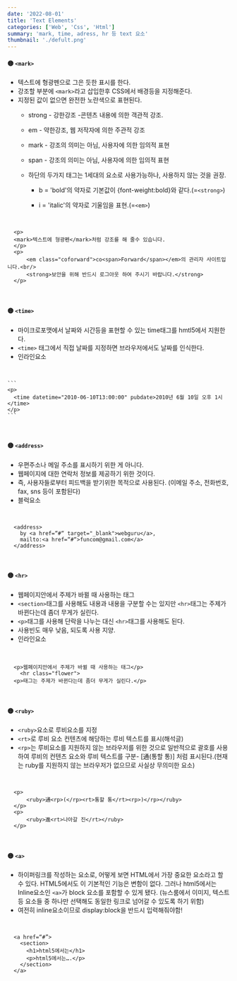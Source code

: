 ```yaml
---
date: '2022-08-01'
title: 'Text Elements'
categories: ['Web', 'Css', 'Html']
summary: 'mark, time, adress, hr 등 text 요소'
thumbnail: './defult.png'
---
```



#### 🟡 `<mark>`

* 텍스트에 형광펜으로 그은 듯한 표시를 한다.  
* 강조할 부분에 `<mark>`라고 삽입한후 CSS에서 배경등을 지정해준다.
* 지정된 값이 없으면 완전한 노란색으로 표현된다.  
  * strong - 강한강조 -콘텐츠 내용에 의한 객관적 강조.  
  * em - 약한강조, 웹 저작자에 의한 주관적 강조  
  * mark - 강조의 의미는 아님, 사용자에 의한 임의적 표현            
  * span - 강조의 의미는 아님, 사용자에 의한 임의적 표현
  * 하단의 두가지 태그는 1세대의 요소로 사용가능하나, 사용하지 않는 것을 권장.

    * b = 'bold'의 약자로 기본값이 {font-weight:bold}와 같다.(=`<strong>`)  

    * i = 'italic'의 약자로 기울임을 표현.(=`<em>`)
<br>

  ```
    <p>
    <mark>텍스트에 형광펜</mark>처럼 강조를 해 줄수 있습니다.
    </p>
    <p>
        <em class="coforward">co<span>Forward</span></em>의 관리자 사이트입니다.<br/>
        <strong>보안을 위해 반드시 로그아웃 하여 주시기 바랍니다.</strong>
    </p>
  ```


<br>  

#### 🟡 `<time>`

- 마이크로포맷에서 날짜와 시간등을 표현할 수 있는 time태그를 hmtl5에서 지원한다.  
- `<time>` 태그에서 직접 날짜를 지정하면 브라우저에서도 날짜를 인식한다.  
- 인라인요소   
<br>

    ```
    <p>
      <time datetime="2010-06-10T13:00:00" pubdate>2010년 6월 10일 오후 1시</time>
    </p>
    ```   

<br>  


#### 🟡 `<address>`

- 우편주소나 메일 주소를 표시하기 위한 게 아니다.  
- 웹페이지에 대한 연락처 정보를 제공하기 위한 것이다.  
- 즉, 사용자들로부터 피드백을 받기위한 목적으로 사용된다. (이메일 주소, 전화번호, fax, sns 등이 포함된다)  
- 블럭요소  

<br>  

  ```
    <address>
      by <a href=“#“ target="_blank">webguru</a>,
      mailto:<a href=“#“>funcom@gmail.com</a> 
    </address>
  ```  

<br>  

#### 🟡 `<hr>`

- 웹페이지안에서 주제가 바뀔 때 사용하는 태그  
- `<section>`태그를 사용해도 내용과 내용을 구분할 수는 있지만 `<hr>`태그는 주제가 바뀐다는데 좀더 무게가 실린다.  
- `<p>`태그를 사용해 단락을 나누는 대신 `<hr>`태그를 사용해도 된다.
- 사용빈도 매우 낮음, 되도록 사용 지양.  
- 인라인요소 

<br>  

  ```
    <p>웹페이지안에서 주제가 바뀔 때 사용하는 태그</p> 
      <hr class="flower">
    <p>태그는 주제가 바뀐다는데 좀더 무게가 실린다.</p>
  ```  

<br>  

#### 🟡 `<ruby>`

- `<ruby>`요소로 루비요소를 지정  
- `<rt>`로 루비 요소 컨텐츠에 해당하는 루비 텍스트를 표시(해석글)
- `<rp>`는 루비요소를 지원하지 않는 브라우저를 위한 것으로 일반적으로 괄호를 사용하여 루비의 컨텐츠 요소와 루비 텍스트를 구분- [通(통할 통)] 처럼 표시된다.(현재는 ruby를 지원하지 않는 브라우저가 없으므로 사실상 무의미한 요소)

<br>  

  ```
    <p>
        <ruby>通<rp>(</rp><rt>통할 통</rt><rp>)</rp></ruby>
    </p>
    <p>
        <ruby>進<rt>나아갈 진</rt></ruby>  
    </p>
  ```  

<br>  

#### 🟡 `<a>` 

- 하이퍼링크를 작성하는 요소로, 어떻게 보면 HTML에서 가장 중요한 요소라고
할 수 있다. HTML5에서도 이 기본적인 기능은 변함이 없다. 그러나 html5에서는 Inline요소인 `<a>`가 block 요소를 포함할 수 있게 됐다. (뉴스룸에서 이미지, 텍스트 등 요소들 중 하나만 선택해도 동일한 링크로 넘어갈 수 있도록 하기 위함)
- 여전히 inline요소이므로 display:block을 반드시 입력해줘야함! 

<br>  

  ```
    <a href=“#”>
      <section>
        <h1>html5에서는</h1>
        <p>html5에서는….</p>
      </section>
    </a>
  ```  

<br>  






